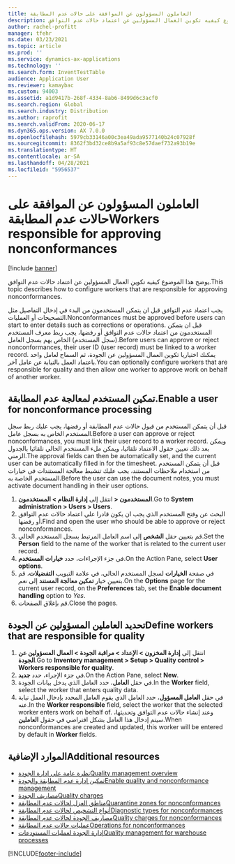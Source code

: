```yaml
---
title: العاملون المسؤولون عن الموافقة على حالات عدم المطابقة
description: يوضح هذا الموضوع كيفيه تكوين العمال المسؤولين عن اعتماد حالات عدم التوافق.
author: rachel-profitt
manager: tfehr
ms.date: 03/23/2021
ms.topic: article
ms.prod: ''
ms.service: dynamics-ax-applications
ms.technology: ''
ms.search.form: InventTestTable
audience: Application User
ms.reviewer: kamaybac
ms.custom: 94003
ms.assetid: a1d9417b-268f-4334-8ab6-8499d6c3acf0
ms.search.region: Global
ms.search.industry: Distribution
ms.author: raprofit
ms.search.validFrom: 2020-06-17
ms.dyn365.ops.version: AX 7.0.0
ms.openlocfilehash: 5979cb33146a00c3ea49ada9577140b24c07928f
ms.sourcegitcommit: 8362f3bd32ce8b9a5af93c8e57daef732a93b19e
ms.translationtype: HT
ms.contentlocale: ar-SA
ms.lasthandoff: 04/28/2021
ms.locfileid: "5956537"
---
```

# <a name="workers-responsible-for-approving-nonconformances"></a><span data-ttu-id="d7bac-103">العاملون المسؤولون عن الموافقة على حالات عدم المطابقة</span><span class="sxs-lookup"><span data-stu-id="d7bac-103">Workers responsible for approving nonconformances</span></span>

[!include [banner](../includes/banner.md)]

<span data-ttu-id="d7bac-104">يوضح هذا الموضوع كيفيه تكوين العمال المسؤولين عن اعتماد حالات عدم التوافق.</span><span class="sxs-lookup"><span data-stu-id="d7bac-104">This topic describes how to configure workers that are responsible for approving nonconformances.</span></span>

<span data-ttu-id="d7bac-105">يجب اعتماد عدم التوافق قبل ان يتمكن المستخدمون من البدء في إدخال التفاصيل مثل التصحيحات أو العمليات.</span><span class="sxs-lookup"><span data-stu-id="d7bac-105">Nonconformances must be approved before users can start to enter details such as corrections or operations.</span></span> <span data-ttu-id="d7bac-106">قبل ان يتمكن المستخدمون من اعتماد حالات عدم التوافق أو رفضها، يجب ربط معرف المستخدم (سجل المستخدم) الخاص بهم بسجل العامل.</span><span class="sxs-lookup"><span data-stu-id="d7bac-106">Before users can approve or reject nonconformances, their user ID (user record) must be linked to a worker record.</span></span> <span data-ttu-id="d7bac-107">يمكنك اختياريا تكوين العمال المسؤولين عن الجودة، ثم السماح لعامل واحد باعتماد العمل بالنيابة عن عامل آخر.</span><span class="sxs-lookup"><span data-stu-id="d7bac-107">You can optionally configure workers that are responsible for quality and then allow one worker to approve work on behalf of another worker.</span></span>

## <a name="enable-a-user-for-nonconformance-processing"></a><span data-ttu-id="d7bac-108">تمكين المستخدم لمعالجة عدم المطابقة.</span><span class="sxs-lookup"><span data-stu-id="d7bac-108">Enable a user for nonconformance processing</span></span>

<span data-ttu-id="d7bac-109">قبل أن يتمكن المستخدم من قبول حالات عدم المطابقة أو رفضها، يجب عليك ربط سجل المستخدم الخاص به بسجل عامل.</span><span class="sxs-lookup"><span data-stu-id="d7bac-109">Before a user can approve or reject nonconformances, you must link their user record to a worker record.</span></span> <span data-ttu-id="d7bac-110">ويمكن بعد ذلك تعيين حقول الاعتماد تلقائيا، ويمكن ملء المستخدم الحالي تلقائيا بالجدول الزمني.</span><span class="sxs-lookup"><span data-stu-id="d7bac-110">The approval fields can then be automatically set, and the current user can be automatically filled in for the timesheet.</span></span> <span data-ttu-id="d7bac-111">قبل أن يتمكن المستخدم من استخدام ملاحظات المستند، يجب عليك تنشيط معالجة المستندات في خيارات المستخدم الخاصة به.</span><span class="sxs-lookup"><span data-stu-id="d7bac-111">Before the user can use the document notes, you must activate document handling in their user options.</span></span>

1. <span data-ttu-id="d7bac-112">انتقل إلى **إدارة النظام \> المستخدمون‏‎ \> المستخدمون**.</span><span class="sxs-lookup"><span data-stu-id="d7bac-112">Go to **System administration \> Users \> Users**.</span></span>
1. <span data-ttu-id="d7bac-113">البحث عن وفتح المستخدم الذي يجب ان يكون قادرا علي اعتماد حالات عدم التوافق أو رفضها.</span><span class="sxs-lookup"><span data-stu-id="d7bac-113">Find and open the user who should be able to approve or reject nonconformances.</span></span>
1. <span data-ttu-id="d7bac-114">قم بتعيين حقل **الشخص** إلى اسم العامل المرتبط بسجل المستخدم الحالي.</span><span class="sxs-lookup"><span data-stu-id="d7bac-114">Set the **Person** field to the name of the worker that is related to the current user record.</span></span>
1. <span data-ttu-id="d7bac-115">في جزء الإجراءات، حدد **خيارات المستخدم**.</span><span class="sxs-lookup"><span data-stu-id="d7bac-115">On the Action Pane, select **User options**.</span></span>
1. <span data-ttu-id="d7bac-116">في صفحة **الخيارات** لسجل المستخدم الحالي، في علامة التبويب **التفضيلات**، قم بتعيين خيار **تمكين معالجة المستند** إلى *نعم*.</span><span class="sxs-lookup"><span data-stu-id="d7bac-116">On the **Options** page for the current user record, on the **Preferences** tab, set the **Enable document handling** option to *Yes*.</span></span>
1. <span data-ttu-id="d7bac-117">قم بإغلاق الصفحات.</span><span class="sxs-lookup"><span data-stu-id="d7bac-117">Close the pages.</span></span>

## <a name="define-workers-that-are-responsible-for-quality"></a><span data-ttu-id="d7bac-118">تحديد العاملين المسؤولين عن الجودة</span><span class="sxs-lookup"><span data-stu-id="d7bac-118">Define workers that are responsible for quality</span></span>

1. <span data-ttu-id="d7bac-119">انتقل إلى **إدارة المخزون \> الإعداد \> مراقبة الجودة \> العمال المسؤولين عن الجودة**.</span><span class="sxs-lookup"><span data-stu-id="d7bac-119">Go to **Inventory management \> Setup \> Quality control \> Workers responsible for quality**.</span></span>
2. <span data-ttu-id="d7bac-120">في جزء الإجراء، حدد **جديد**.</span><span class="sxs-lookup"><span data-stu-id="d7bac-120">On the Action Pane, select **New**.</span></span>
3. <span data-ttu-id="d7bac-121">في حقل **العامل**، حدد العامل الذي يدخل بيانات الجودة.</span><span class="sxs-lookup"><span data-stu-id="d7bac-121">In the **Worker** field, select the worker that enters quality data.</span></span>
4. <span data-ttu-id="d7bac-122">في حقل **العامل المسؤول**، حدد العامل الذي يقوم العامل المحدد بإدخال العمل نيابة عنه.</span><span class="sxs-lookup"><span data-stu-id="d7bac-122">In the **Worker responsible** field, select the worker that the selected worker enters work on behalf of.</span></span> <span data-ttu-id="d7bac-123">وعند إنشاء حالات عدم التوافق وتحديثها، سيتم إدخال هذا العامل بشكل افتراضي في حقول **العاملين**.</span><span class="sxs-lookup"><span data-stu-id="d7bac-123">When nonconformances are created and updated, this worker will be entered by default in **Worker** fields.</span></span>

## <a name="additional-resources"></a><span data-ttu-id="d7bac-124">الموارد الإضافية</span><span class="sxs-lookup"><span data-stu-id="d7bac-124">Additional resources</span></span>

- [<span data-ttu-id="d7bac-125">نظرة عامة على إدارة الجودة</span><span class="sxs-lookup"><span data-stu-id="d7bac-125">Quality management overview</span></span>](quality-management-processes.md)
- [<span data-ttu-id="d7bac-126">تمكين إدارة عدم المطابقة والجودة</span><span class="sxs-lookup"><span data-stu-id="d7bac-126">Enable quality and nonconformance management</span></span>](enable-quality-management.md)
- [<span data-ttu-id="d7bac-127">مصاريف الجودة</span><span class="sxs-lookup"><span data-stu-id="d7bac-127">Quality charges</span></span>](quality-charges.md)
- [<span data-ttu-id="d7bac-128">مناطق العزل لحالات عدم المطابقة</span><span class="sxs-lookup"><span data-stu-id="d7bac-128">Quarantine zones for nonconformances</span></span>](quality-quarantine-zones.md)
- [<span data-ttu-id="d7bac-129">أنواع التشخيص لحالات عدم المطابقة</span><span class="sxs-lookup"><span data-stu-id="d7bac-129">Diagnostic types for nonconformances</span></span>](quality-diagnostic-types.md)
- [<span data-ttu-id="d7bac-130">مصاريف الجودة لحالات عدم المطابقة</span><span class="sxs-lookup"><span data-stu-id="d7bac-130">Quality charges for nonconformances</span></span>](quality-charges.md)
- [<span data-ttu-id="d7bac-131">عمليات حالات عدم المطابقة</span><span class="sxs-lookup"><span data-stu-id="d7bac-131">Operations for nonconformances</span></span>](quality-operations.md)
- [<span data-ttu-id="d7bac-132">إدارة الجودة لعمليات المستودعات</span><span class="sxs-lookup"><span data-stu-id="d7bac-132">Quality management for warehouse processes</span></span>](quality-management-for-warehouses-processes.md)

[!INCLUDE[footer-include](../../includes/footer-banner.md)]
